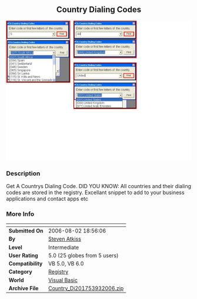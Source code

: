 ﻿<div align="center">

## Country Dialing Codes

<img src="PIC20069314382854.JPG">
</div>

### Description

Get A Countrys Dialing Code. DID YOU KNOW: All countries and their dialing codes are stored in the registry. Excellant snippet to add to your business applications and contact apps etc
 
### More Info
 


<span>             |<span>
---                |---
**Submitted On**   |2006-08-02 18:56:06
**By**             |[Steven Atkiss](https://github.com/Planet-Source-Code/PSCIndex/blob/master/ByAuthor/steven-atkiss.md)
**Level**          |Intermediate
**User Rating**    |5.0 (25 globes from 5 users)
**Compatibility**  |VB 5\.0, VB 6\.0
**Category**       |[Registry](https://github.com/Planet-Source-Code/PSCIndex/blob/master/ByCategory/registry__1-36.md)
**World**          |[Visual Basic](https://github.com/Planet-Source-Code/PSCIndex/blob/master/ByWorld/visual-basic.md)
**Archive File**   |[Country\_Di201753932006\.zip](https://github.com/Planet-Source-Code/steven-atkiss-country-dialing-codes__1-66449/archive/master.zip)








